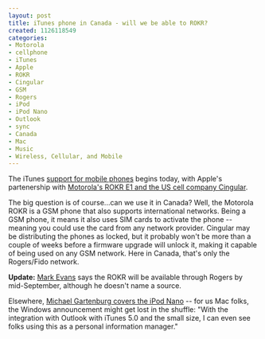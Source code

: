 ```yaml
--- 
layout: post
title: iTunes phone in Canada - will we be able to ROKR?
created: 1126118549
categories: 
- Motorola
- cellphone
- iTunes
- Apple
- ROKR
- Cingular
- GSM
- Rogers
- iPod
- iPod Nano
- Outlook
- sync
- Canada
- Mac
- Music
- Wireless, Cellular, and Mobile
---
```

<p>The iTunes <a href="http://www.apple.com/itunes/mobile/">support for mobile phones</a> begins today, with Apple's partenership with <a href="http://www.makemedance.com/index.php?section=demo">Motorola's ROKR E1 and the US cell company Cingular</a>.</p>  <p>The big question is of course...can we use it in Canada? Well, the Motorola ROKR is a GSM phone that also supports international networks. Being a GSM phone, it means it also uses SIM cards to activate the phone -- meaning you could use the card from any network provider. Cingular may be distributing the phones as locked, but it probably won't be more than a couple of weeks before a firmware upgrade will unlock it, making it capable of being used on any GSM network. Here in Canada, that's only the Rogers/Fido network.</p> <p style=""><b style="">Update:</b> <a href="http://evans.blogware.com/blog/_archives/2005/9/7/1204618.html" style="">Mark Evans</a> says the ROKR will be available through Rogers by mid-September, although he doesn't name a source.</p>  <p>Elsewhere, <a href="http://weblogs.jupiterresearch.com/analysts/gartenberg/archives/010311.html">Michael Gartenburg covers the iPod Nano</a> -- for us Mac folks, the Windows announcement might get lost in the shuffle: &quot;With the integration with Outlook with iTunes 5.0 and the small size, I can even see folks using this as a personal information manager.&quot;</p>
